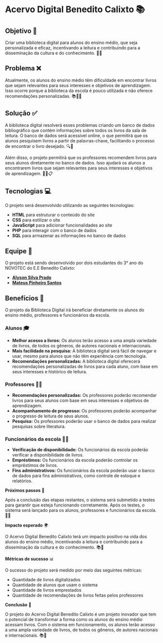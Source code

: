 # **Acervo Digital Benedito Calixto** 📚

## **Objetivo** 🎯

Criar uma biblioteca digital para alunos do ensino médio, que seja personalizada e eficaz, incentivando a leitura e contribuindo para a disseminação da cultura e do conhecimento. 📖💡

## **Problema** ❌

Atualmente, os alunos do ensino médio têm dificuldade em encontrar livros que sejam relevantes para seus interesses e objetivos de aprendizagem. Isso ocorre porque a biblioteca da escola é pouco utilizada e não oferece recomendações personalizadas. 📚🤷‍♂️

## **Solução** ✅

A biblioteca digital resolverá esses problemas criando um banco de dados bibliográfico que contém informações sobre todos os livros da sala de leitura. O banco de dados será acessível online, o que permitirá que os alunos pesquisem livros a partir de palavras-chave, facilitando o processo de encontrar o livro desejado. 🔍📱

Além disso, o projeto permitirá que os professores recomendem livros para seus alunos diretamente no banco de dados. Isso ajudará os alunos a encontrarem livros que sejam relevantes para seus interesses e objetivos de aprendizagem. 👩‍🏫📋

## **Tecnologias** 💻

O projeto será desenvolvido utilizando as seguintes tecnologias:

* **HTML** para estruturar o conteúdo do site
* **CSS** para estilizar o site
* **JavaScript** para adicionar funcionalidades ao site
* **PHP** para interagir com o banco de dados
* **SQL** para armazenar as informações no banco de dados

## **Equipe** 👥

O projeto está sendo desenvolvido por dois estudantes do 3° ano do NOVOTEC do E.E Benedito Calixto:

* **[Alyson Silva Prado](https://github.com/alysonsilvaprado)**
* **[Mateus Pinheiro Santos](https://github.com/mateuspinheirosantos)**

## **Benefícios** 🌟

O projeto da Biblioteca Digital irá beneficiar diretamente os alunos do ensino médio, professores e funcionários da escola.

### **Alunos** 🎓

* **Melhor acesso a livros:** Os alunos terão acesso a uma ampla variedade de livros, de todos os gêneros, de autores nacionais e internacionais.
* **Mais facilidade na pesquisa:** A biblioteca digital será fácil de navegar e usar, mesmo para alunos que não têm experiência com tecnologia.
* **Recomendações personalizadas:** A biblioteca digital oferecerá recomendações personalizadas de livros para cada aluno, com base em seus interesses e histórico de leitura.

### **Professores** 👨‍🏫

* **Recomendações personalizadas:** Os professores poderão recomendar livros para seus alunos com base em seus interesses e objetivos de aprendizagem.
* **Acompanhamento de progresso:** Os professores poderão acompanhar o progresso de leitura de seus alunos.
* **Pesquisa:** Os professores poderão usar o banco de dados para realizar pesquisas sobre literatura.

### **Funcionários da escola** 👩‍💼

* **Verificação de disponibilidade:** Os funcionários da escola poderão verificar a disponibilidade de livros.
* **Empréstimos:** Os funcionários da escola poderão controlar os empréstimos de livros.
* **Fins administrativos:** Os funcionários da escola poderão usar o banco de dados para fins administrativos, como controle de estoque e relatórios.


**Próximos passos** 🚀

Após a conclusão das etapas restantes, o sistema será submetido a testes para garantir que esteja funcionando corretamente. Após os testes, o sistema será lançado para os alunos, professores e funcionários da escola. 🧪🚀

**Impacto esperado** 🌍

O Acervo Digital Benedito Calixto terá um impacto positivo na vida dos alunos do ensino médio, incentivando a leitura e contribuindo para a disseminação da cultura e do conhecimento. 📚🌱

**Métricas de sucesso** 📊

O sucesso do projeto será medido por meio das seguintes métricas:

*  Quantidade de livros digitalizados
*  Quantidade de alunos que usam o sistema
*  Quantidade de livros emprestados
*  Quantidade de recomendações de livros feitas pelos professores

**Conclusão** 🎉

O projeto do Acervo Digital Benedito Calixto é um projeto inovador que tem o potencial de transformar a forma como os alunos do ensino médio acessam livros. Com o sistema em funcionamento, os alunos terão acesso a uma ampla variedade de livros, de todos os gêneros, de autores nacionais e internacionais. 📚🌟

